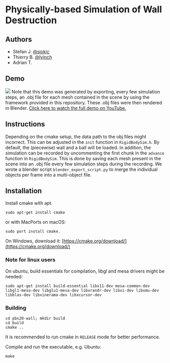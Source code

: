 # Physically-based Simulation of Wall Destruction

## Authors
- Stefan J. [@sjokic](https://github.com/sjokic)
- Thierry B. [@lyinch](https://github.com/lyinch)
- Adrian T.

## Demo
![](https://github.com/sjokic/WallDestruction/blob/main/wall-destruction.gif?raw=true)
Note that this demo was generated by exporting, every few simulation steps, an .obj file for each mesh contained in the scene by using the framework provided in this repository. These .obj files were then rendered in Blender.
[Click here to watch the full demo on YouTube.](https://www.youtube.com/watch?v=wi1qvkXI1Ag)

## Instructions
Depending on the cmake setup, the data path to the obj files might incorrect. This can be adjusted in the `init` function
in `RigidBodySim.h`. By default, the (piecewise) wall and a ball will be loaded. In addition, the simulation can be recorded by uncommenting the first chunk in the `advance` function in `RigidBodySim`. This is done by saving each mesh present in the scene into an .obj file every few simulation steps during the recording. We wrote a blender
script `blender_export_script.py` to merge the individual objects per frame into a multi-object file.

## Installation

Install cmake with apt.
```
sudo apt-get install cmake
```
or with MacPorts on macOS:
```
sudo port install cmake.
```
On Windows, download it:
[https://cmake.org/download/](https://cmake.org/download/)

### Note for linux users

On ubuntu, build essentials for compilation, libgl and mesa drivers might be needed:
```
sudo apt-get install build-essential libx11-dev mesa-common-dev libgl1-mesa-dev libglu1-mesa-dev libxrandr-dev libxi-dev libxmu-dev libblas-dev libxinerama-dev libxcursor-dev
```

### Building

```
cd pbs20-wall; mkdir build
cd build
cmake ..
```
It is recommended to run cmake in `RELEASE` mode for better performance.

Compile and run the executable, e.g. Ubuntu:
```
make
```
